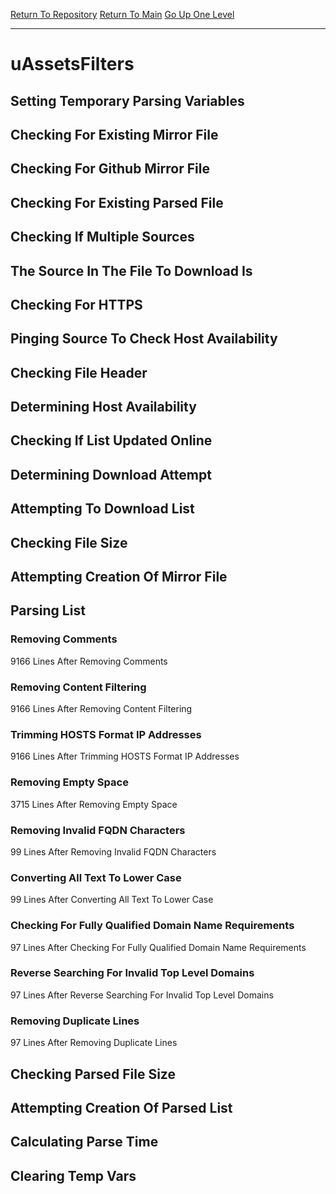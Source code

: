 [Return To Repository](https://github.com/deathbybandaid/piholeparser/)
[Return To Main](https://github.com/deathbybandaid/piholeparser/blob/master/RecentRunLogs/Mainlog.md)
[Go Up One Level](https://github.com/deathbybandaid/piholeparser/blob/master/RecentRunLogs/TopLevelScripts/30-Processing-External-Blacklists.md)
____________________________________
# uAssetsFilters
## Setting Temporary Parsing Variables
## Checking For Existing Mirror File
## Checking For Github Mirror File
## Checking For Existing Parsed File
## Checking If Multiple Sources
## The Source In The File To Download Is
## Checking For HTTPS
## Pinging Source To Check Host Availability
## Checking File Header
## Determining Host Availability
## Checking If List Updated Online
## Determining Download Attempt
## Attempting To Download List
## Checking File Size
## Attempting Creation Of Mirror File
## Parsing List
### Removing Comments
9166 Lines After Removing Comments
### Removing Content Filtering
9166 Lines After Removing Content Filtering
### Trimming HOSTS Format IP Addresses
9166 Lines After Trimming HOSTS Format IP Addresses
### Removing Empty Space
3715 Lines After Removing Empty Space
### Removing Invalid FQDN Characters
99 Lines After Removing Invalid FQDN Characters
### Converting All Text To Lower Case
99 Lines After Converting All Text To Lower Case
### Checking For Fully Qualified Domain Name Requirements
97 Lines After Checking For Fully Qualified Domain Name Requirements
### Reverse Searching For Invalid Top Level Domains
97 Lines After Reverse Searching For Invalid Top Level Domains
### Removing Duplicate Lines
97 Lines After Removing Duplicate Lines
## Checking Parsed File Size
## Attempting Creation Of Parsed List
## Calculating Parse Time
## Clearing Temp Vars
